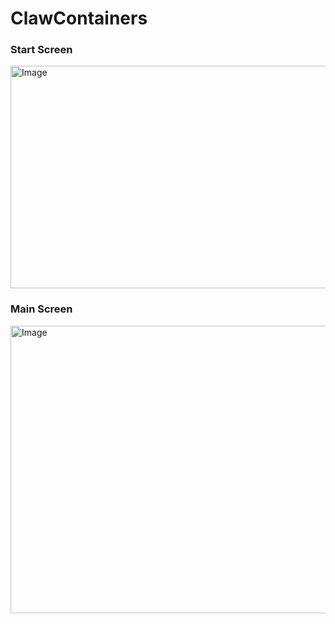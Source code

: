 # ClawContainers

### Start Screen
<img width="636" height="356" alt="Image" src="https://github.com/user-attachments/assets/4db4327d-f3e7-4426-857c-ab908d9bf8d4" />

<br>


### Main Screen
<img width="748" height="460" alt="Image" src="https://github.com/user-attachments/assets/20549bf3-0e90-48f6-ac05-e5cb97c05c33" />

